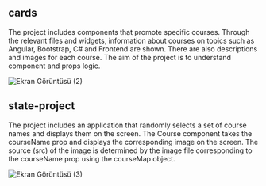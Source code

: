 ## cards
The project includes components that promote specific courses. Through the relevant files and widgets, information about courses on topics such as Angular, Bootstrap, C# and Frontend are shown. There are also descriptions and images for each course. The aim of the project is to understand component and props logic.

![Ekran Görüntüsü (2)](https://github.com/kubraacelik/React-JS/assets/101054783/ceb83f93-d301-4971-b9dc-92878dcfcc0d)

## state-project
The project includes an application that randomly selects a set of course names and displays them on the screen. The Course component takes the courseName prop and displays the corresponding image on the screen.  The source (src) of the image is determined by the image file corresponding to the courseName prop using the courseMap object. 

![Ekran Görüntüsü (3)](https://github.com/kubraacelik/React-JS/assets/101054783/c6391c0f-f9a1-4fe4-848d-181a8969e18b)
